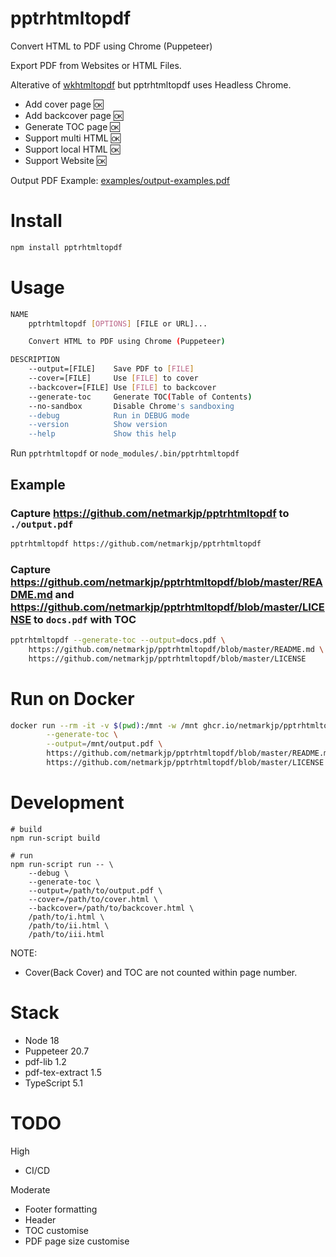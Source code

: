 # pptrhtmltopdf

Convert HTML to PDF using Chrome (Puppeteer)

Export PDF from Websites or HTML Files.

Alterative of [wkhtmltopdf](https://wkhtmltopdf.org/) but pptrhtmltopdf uses Headless Chrome.

- Add cover page :ok:
- Add backcover page :ok:
- Generate TOC page  :ok:
- Support multi HTML :ok:
- Support local HTML :ok:
- Support Website :ok:

Output PDF Example: [examples/output-examples.pdf](examples/output-example.pdf)

# Install

```bash
npm install pptrhtmltopdf
```

# Usage

```bash
NAME
    pptrhtmltopdf [OPTIONS] [FILE or URL]...

    Convert HTML to PDF using Chrome (Puppeteer)

DESCRIPTION
    --output=[FILE]    Save PDF to [FILE]
    --cover=[FILE]     Use [FILE] to cover
    --backcover=[FILE] Use [FILE] to backcover
    --generate-toc     Generate TOC(Table of Contents)
    --no-sandbox       Disable Chrome's sandboxing
    --debug            Run in DEBUG mode
    --version          Show version
    --help             Show this help
```

Run `pptrhtmltopdf` or `node_modules/.bin/pptrhtmltopdf`

## Example

### Capture https://github.com/netmarkjp/pptrhtmltopdf to `./output.pdf`

```bash
pptrhtmltopdf https://github.com/netmarkjp/pptrhtmltopdf
```

### Capture https://github.com/netmarkjp/pptrhtmltopdf/blob/master/README.md and https://github.com/netmarkjp/pptrhtmltopdf/blob/master/LICENSE to `docs.pdf` with TOC

```bash
pptrhtmltopdf --generate-toc --output=docs.pdf \
    https://github.com/netmarkjp/pptrhtmltopdf/blob/master/README.md \
    https://github.com/netmarkjp/pptrhtmltopdf/blob/master/LICENSE
```

# Run on Docker

```bash
docker run --rm -it -v $(pwd):/mnt -w /mnt ghcr.io/netmarkjp/pptrhtmltopdf \
        --generate-toc \
        --output=/mnt/output.pdf \
        https://github.com/netmarkjp/pptrhtmltopdf/blob/master/README.md \
        https://github.com/netmarkjp/pptrhtmltopdf/blob/master/LICENSE
```

# Development

```
# build
npm run-script build
```

```
# run
npm run-script run -- \
    --debug \
    --generate-toc \
    --output=/path/to/output.pdf \
    --cover=/path/to/cover.html \
    --backcover=/path/to/backcover.html \
    /path/to/i.html \
    /path/to/ii.html \
    /path/to/iii.html
```

NOTE:

- Cover(Back Cover) and TOC are not counted within page number.

# Stack

- Node 18
- Puppeteer 20.7
- pdf-lib 1.2
- pdf-tex-extract 1.5
- TypeScript 5.1

# TODO

High

- CI/CD

Moderate

- Footer formatting
- Header
- TOC customise
- PDF page size customise
